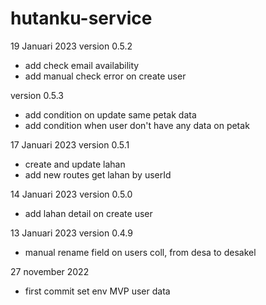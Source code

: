 # hutanku-service

19 Januari 2023
version 0.5.2
* add check email availability
* add manual check error on create user

version 0.5.3
* add condition on update same petak data
* add condition when user don't have any data on petak

17 Januari 2023
version 0.5.1
* create and update lahan
* add new routes get lahan by userId

14 Januari 2023
version 0.5.0
* add lahan detail on create user

13 Januari 2023
version 0.4.9
* manual rename field on users coll, from desa to desakel

27 november 2022
* first commit set env MVP user data